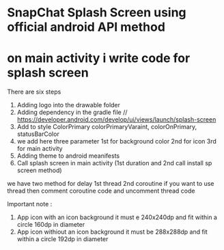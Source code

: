 # SnapChat Splash Screen using official android API method
# on main activity i write code for splash screen
There are six steps
1. Adding logo into the drawable folder
2. Adding dependency in the gradle file //  https://developer.android.com/develop/ui/views/launch/splash-screen
3. Add to style ColorPrimary colorPrimaryVaraint, colorOnPrimary, statusBarColor
4. we add here three parameter 1st for background color 2nd for icon  3rd for main activity
5. Adding theme to android meanifests
6. Call splash screen in main activity (1st duration and 2nd call install sp screen method)
 
 we have two method for delay 1st thread 2nd coroutine
 if you  want to use thread then comment coroutine code and uncomment thread code

 Important note : 
 1. App icon with an icon background it must e 240x240dp and fit within a circle 160dp in diameter
 2. App icon withiout an icon background it must be 288x288dp and fit within a circle 192dp in diameter

 